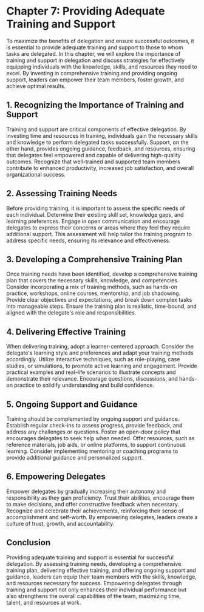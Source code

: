 Chapter 7: Providing Adequate Training and Support
==================================================

To maximize the benefits of delegation and ensure successful outcomes, it is essential to provide adequate training and support to those to whom tasks are delegated. In this chapter, we will explore the importance of training and support in delegation and discuss strategies for effectively equipping individuals with the knowledge, skills, and resources they need to excel. By investing in comprehensive training and providing ongoing support, leaders can empower their team members, foster growth, and achieve optimal results.

**1. Recognizing the Importance of Training and Support**
---------------------------------------------------------

Training and support are critical components of effective delegation. By investing time and resources in training, individuals gain the necessary skills and knowledge to perform delegated tasks successfully. Support, on the other hand, provides ongoing guidance, feedback, and resources, ensuring that delegates feel empowered and capable of delivering high-quality outcomes. Recognize that well-trained and supported team members contribute to enhanced productivity, increased job satisfaction, and overall organizational success.

**2. Assessing Training Needs**
-------------------------------

Before providing training, it is important to assess the specific needs of each individual. Determine their existing skill set, knowledge gaps, and learning preferences. Engage in open communication and encourage delegates to express their concerns or areas where they feel they require additional support. This assessment will help tailor the training program to address specific needs, ensuring its relevance and effectiveness.

**3. Developing a Comprehensive Training Plan**
-----------------------------------------------

Once training needs have been identified, develop a comprehensive training plan that covers the necessary skills, knowledge, and competencies. Consider incorporating a mix of training methods, such as hands-on practice, workshops, online courses, mentorship, and job shadowing. Provide clear objectives and expectations, and break down complex tasks into manageable steps. Ensure the training plan is realistic, time-bound, and aligned with the delegate's role and responsibilities.

**4. Delivering Effective Training**
------------------------------------

When delivering training, adopt a learner-centered approach. Consider the delegate's learning style and preferences and adapt your training methods accordingly. Utilize interactive techniques, such as role-playing, case studies, or simulations, to promote active learning and engagement. Provide practical examples and real-life scenarios to illustrate concepts and demonstrate their relevance. Encourage questions, discussions, and hands-on practice to solidify understanding and build confidence.

**5. Ongoing Support and Guidance**
-----------------------------------

Training should be complemented by ongoing support and guidance. Establish regular check-ins to assess progress, provide feedback, and address any challenges or questions. Foster an open-door policy that encourages delegates to seek help when needed. Offer resources, such as reference materials, job aids, or online platforms, to support continuous learning. Consider implementing mentoring or coaching programs to provide additional guidance and personalized support.

**6. Empowering Delegates**
---------------------------

Empower delegates by gradually increasing their autonomy and responsibility as they gain proficiency. Trust their abilities, encourage them to make decisions, and offer constructive feedback when necessary. Recognize and celebrate their achievements, reinforcing their sense of accomplishment and self-worth. By empowering delegates, leaders create a culture of trust, growth, and accountability.

**Conclusion**
--------------

Providing adequate training and support is essential for successful delegation. By assessing training needs, developing a comprehensive training plan, delivering effective training, and offering ongoing support and guidance, leaders can equip their team members with the skills, knowledge, and resources necessary for success. Empowering delegates through training and support not only enhances their individual performance but also strengthens the overall capabilities of the team, maximizing time, talent, and resources at work.
